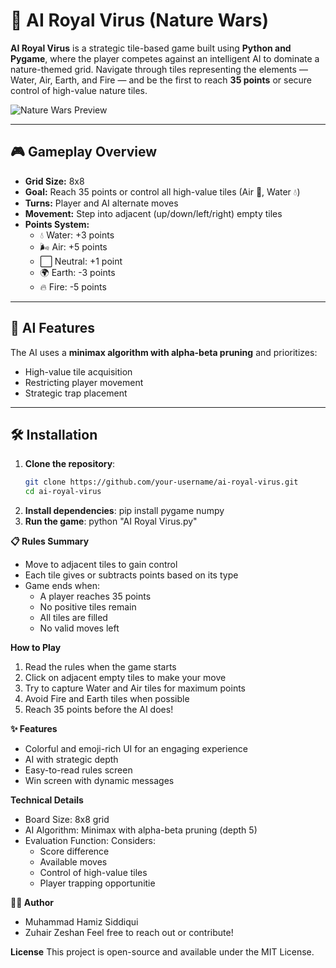 # 🌿 AI Royal Virus (Nature Wars)

**AI Royal Virus** is a strategic tile-based game built using **Python and Pygame**, where the player competes against an intelligent AI to dominate a nature-themed grid. Navigate through tiles representing the elements — Water, Air, Earth, and Fire — and be the first to reach **35 points** or secure control of high-value nature tiles.

![Nature Wars Preview](https://via.placeholder.com/600x400.png?text=Game+Preview) <!-- You can replace this with a real screenshot -->

---

## 🎮 Gameplay Overview

- **Grid Size:** 8x8
- **Goal:** Reach 35 points or control all high-value tiles (Air 💨, Water 💧)
- **Turns:** Player and AI alternate moves
- **Movement:** Step into adjacent (up/down/left/right) empty tiles
- **Points System:**
  - 💧 Water: +3 points
  - 🌬️ Air: +5 points
  - ⬜ Neutral: +1 point
  - 🌍 Earth: -3 points
  - 🔥 Fire: -5 points

---

## 🧠 AI Features

The AI uses a **minimax algorithm with alpha-beta pruning** and prioritizes:
- High-value tile acquisition
- Restricting player movement
- Strategic trap placement

---

## 🛠 Installation

1. **Clone the repository**:
   ```bash
   git clone https://github.com/your-username/ai-royal-virus.git
   cd ai-royal-virus
2. **Install dependencies**:
   pip install pygame numpy
3. **Run the game**:
   python "AI Royal Virus.py"


**📋 Rules Summary**
- Move to adjacent tiles to gain control
- Each tile gives or subtracts points based on its type
- Game ends when:
  - A player reaches 35 points
  - No positive tiles remain
  - All tiles are filled
  - No valid moves left

**How to Play**
1) Read the rules when the game starts
2) Click on adjacent empty tiles to make your move
3) Try to capture Water and Air tiles for maximum points
4) Avoid Fire and Earth tiles when possible
5) Reach 35 points before the AI does!

**✨ Features**
- Colorful and emoji-rich UI for an engaging experience
- AI with strategic depth
- Easy-to-read rules screen
- Win screen with dynamic messages

**Technical Details**
- Board Size: 8x8 grid
- AI Algorithm: Minimax with alpha-beta pruning (depth 5)
- Evaluation Function: Considers:
   - Score difference
   - Available moves
   - Control of high-value tiles
   - Player trapping opportunitie

**🧑‍💻 Author**
- Muhammad Hamiz Siddiqui
- Zuhair Zeshan
Feel free to reach out or contribute!

**License**
This project is open-source and available under the MIT License.


